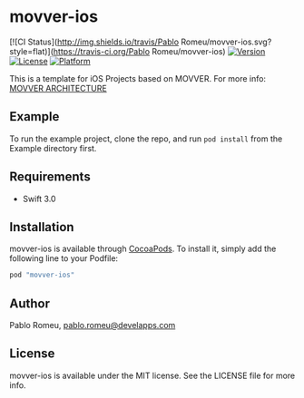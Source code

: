 # movver-ios

[![CI Status](http://img.shields.io/travis/Pablo Romeu/movver-ios.svg?style=flat)](https://travis-ci.org/Pablo Romeu/movver-ios)
[![Version](https://img.shields.io/cocoapods/v/movver-ios.svg?style=flat)](http://cocoapods.org/pods/movver-ios)
[![License](https://img.shields.io/cocoapods/l/movver-ios.svg?style=flat)](http://cocoapods.org/pods/movver-ios)
[![Platform](https://img.shields.io/cocoapods/p/movver-ios.svg?style=flat)](http://cocoapods.org/pods/movver-ios)

This is a template for iOS Projects based on MOVVER. For more info:  [MOVVER ARCHITECTURE](http://www.develapps.com/es/noticias/movver-ios-architecture)

## Example

To run the example project, clone the repo, and run `pod install` from the Example directory first.

## Requirements

- Swift 3.0

## Installation

movver-ios is available through [CocoaPods](http://cocoapods.org). To install
it, simply add the following line to your Podfile:

```ruby
pod "movver-ios"
```

## Author

Pablo Romeu, pablo.romeu@develapps.com

## License

movver-ios is available under the MIT license. See the LICENSE file for more info.
